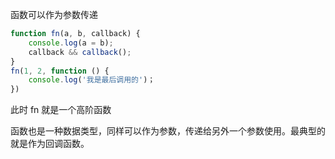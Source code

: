 函数可以作为参数传递

```js
function fn(a, b, callback) {
    console.log(a = b);
    callback && callback();
}
fn(1, 2, function () {
    console.log('我是最后调用的')；
})
```

此时 fn 就是一个高阶函数

函数也是一种数据类型，同样可以作为参数，传递给另外一个参数使用。最典型的就是作为回调函数。





